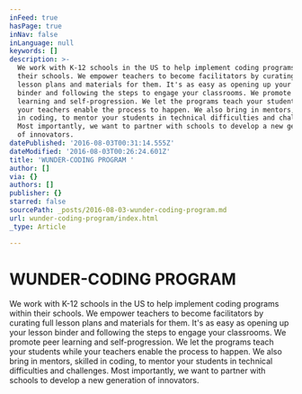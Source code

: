 ```yaml
---
inFeed: true
hasPage: true
inNav: false
inLanguage: null
keywords: []
description: >-
  We work with K-12 schools in the US to help implement coding programs within
  their schools. We empower teachers to become facilitators by curating full
  lesson plans and materials for them. It's as easy as opening up your lesson
  binder and following the steps to engage your classrooms. We promote peer
  learning and self-progression. We let the programs teach your students while
  your teachers enable the process to happen. We also bring in mentors, skilled
  in coding, to mentor your students in technical difficulties and challenges.
  Most importantly, we want to partner with schools to develop a new generation
  of innovators.
datePublished: '2016-08-03T00:31:14.555Z'
dateModified: '2016-08-03T00:26:24.601Z'
title: 'WUNDER-CODING PROGRAM '
author: []
via: {}
authors: []
publisher: {}
starred: false
sourcePath: _posts/2016-08-03-wunder-coding-program.md
url: wunder-coding-program/index.html
_type: Article

---
```

# WUNDER-CODING PROGRAM

We work with K-12 schools in the US to help implement coding programs within their schools. We empower teachers to become facilitators by curating full lesson plans and materials for them. It's as easy as opening up your lesson binder and following the steps to engage your classrooms. We promote peer learning and self-progression. We let the programs teach your students while your teachers enable the process to happen. We also bring in mentors, skilled in coding, to mentor your students in technical difficulties and challenges. Most importantly, we want to partner with schools to develop a new generation of innovators.